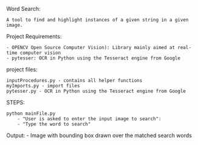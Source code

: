 Word Search: 

	A tool to find and highlight instances of a given string in a given image. 


Project Requirements:
	
	- OPENCV Open Source Computer Vision): Library mainly aimed at real-time computer vision
	- pytesser: OCR in Python using the Tesseract engine from Google

project files:

	inputProcedures.py - contains all helper functions
	myImports.py - import files
	pytesser.py - OCR in Python using the Tesseract engine from Google

STEPS:

	python mainFile.py
		- "User is asked to enter the input image to search":
		- "Type the word to search"

Output:
	- Image with bounding box drawn over the matched search words

